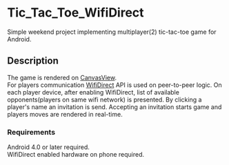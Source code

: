 # Tic_Tac_Toe_WifiDirect
Simple weekend project implementing multiplayer(2) tic-tac-toe game for Android.
## Description
The game is rendered on [CanvasView](https://developer.android.com/guide/topics/graphics/2d-graphics.html).<br>
For players communication [WifiDirect](https://developer.android.com/guide/topics/connectivity/wifip2p.html) API is used on peer-to-peer logic. On each player device, after enabling WifiDirect, list of available opponents(players on same wifi network) is presented. By clicking a player's name an invitation is send. Accepting an invitation starts game and players moves are rendered in real-time.<br>
### Requirements
Android 4.0 or later required.<br>
WifiDirect enabled hardware on phone required.
